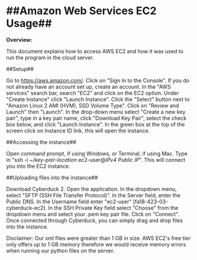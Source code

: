 ##Amazon Web Services EC2 Usage##
========================================================

**Overview:**

This document explains how to access AWS EC2 and how it was used to run the program in the cloud server.

##Setup##

Go to https://aws.amazon.com/. Click on "Sign In to the Console". If you do not already have an account set up, create an account. In the "AWS services" search bar, search "EC2" and click on the EC2 option. Under "Create Instance" click "Launch Instance". Click the "Select" button next to "Amazon Linux 2 AMI (HVM), SSD Volume Type". Click on "Review and Launch" then "Launch". In the drop-down menu select "Create a new key pair", type in a key pair name, click "Download Key Pair", select the check box below, and click "Launch Instance". In the green box at the top of the screen click on Instance ID link, this will open the instance.

##Accessing the instance##

Open command prompt, if using Windows, or Terminal, if using Mac. Type in "ssh  -i ~/*key-pair-location*   ec2-user@*IPv4 Public IP*". This will connect you into the EC2 instance.

##Uploading files into the instance##

Download Cyberduck 2. Open the application. In the dropdown menu, select "SFTP (SSH File Transfer Protocol)". In the Server field, enter the Public DNS. In the Username field enter "ec2-user" [fa18-423-03-cyberduck-ec2]. In the SSH Private Key field select "Choose" from the dropdown menu and select your .pem key pair file. Click on "Connect". Once connected through Cyberduck, you can simply drag and drop files into the instance.

Disclaimer: Our xml files were greater than 1 GB in size. AWS EC2's free tier only offers up to 1 GB memory therefore we would receive memory errors when running our python files on the server.
